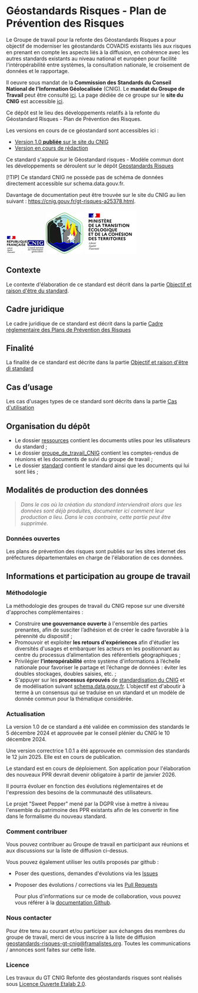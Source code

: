 # Géostandards Risques - Plan de Prévention des Risques

Le Groupe de travail pour la refonte des Géostandards Risques a pour objectif de moderniser les géostandards COVADIS existants liés aux risques en prenant en compte les aspects liés à la diffusion, en cohérence avec les autres standards existants au niveau national et européen pour facilité l'intéropérabilité entre systèmes, la consultation nationale, le croisement de données et le rapportage.

Il oeuvre sous mandat de la **Commission des Standards du Conseil National de l'Information Géolocalisée** (CNIG). Le **mandat du Groupe de Travail** peut être consulté [ici](http://cnig.gouv.fr/wp-content/uploads/2021/10/MandatModernisationStandardsRisque-vf.pdf). La page dédiée de ce groupe sur le **site du CNIG** est accessible [ici](https://cnig.gouv.fr/gt-risques-a25378.html). 

Ce dépôt est le lieu des développements relatifs à la refonte du Géostandard Risques - Plan de Prévention des Risques.

Les versions en cours de ce géostandard sont accessibles ici :

- [Version 1.0 **publiée** sur le site du CNIG](https://cnig.gouv.fr/IMG/pdf/geostandards-risques-ppr-v1_0.pdf)
- [Version en cours de rédaction](./standards/Geostandards-risques-ppr/Document.md)

Ce standard s'appuie sur le Géostandard risques - Modèle commun dont les développements se déroulent sur le dépôt [Geostandards Risques](https://github.com/cnigfr/Geostandards-Risques)

[!TIP]
Ce standard CNIG ne possède pas de schéma de données directement accessible sur schema.data.gouv.fr. 

Davantage de documentation peut être trouvée sur le site du CNIG au lien suivant : https://cnig.gouv.fr/gt-risques-a25378.html.

![logo du CNIG](./ressources/images/logo-cnig.png)
![logo GT Risques](./ressources/images/logo-gt-risques.png)
![logo MTE](./ressources/images/ministere-de-la-transition-ecologique-et-solidaire_logo.png)

## Contexte

Le contexte d'élaboration de ce standard est décrit dans la partie [Objectif et raison d'être du standard](./standard/Document.md#objectif-et-raison-d%C3%AAtre-du-standard).

## Cadre juridique

Le cadre juridique de ce standard est décrit dans la partie [Cadre réglementaire des Plans de Prévention des Risques](./standard/Document.md#cadre-réglementaire-des-plans-de-prévention-des-risques)

## Finalité

La finalité de ce standard est décrite dans la partie [Objectif et raison d'être di standard](./standard/Document.md#objectif-et-raison-d%C3%AAtre-du-standard)

## Cas d’usage

Les cas d'usages types de ce standard sont décrits dans la partie [Cas d'utilisation](./standard/Document.md#cas-dutilisation)

## Organisation du dépôt

* Le dossier [ressources](ressources) contient les documents utiles pour les utilisateurs du standard ;
* Le dossier [groupe_de_travail_CNIG](groupe_de_travail_CNIG) contient les comptes-rendus de réunions et les documents de suivi du groupe de travail ;
* Le dossier [standard](standard) contient le standard ainsi que les documents qui lui sont liés ;


## Modalités de production des données

> _Dans le cas où la création du standard interviendrait alors que les données sont déjà produites, documenter ici comment leur production a lieu. Dans le cas contraire, cette partie peut être supprimée._

### Données ouvertes

Les plans de prévention des risques sont publiés sur les sites internet des préfectures départementales en charge de l'élaboration de ces données.


## Informations et participation au groupe de travail

### Méthodologie

La méthodologie des groupes de travail du CNIG repose sur une diversité d'approches complémentaires :

* Construire **une gouvernance ouverte** à l'ensemble des parties prenantes, afin de susciter l’adhésion et de créer le cadre favorable à la pérennité du dispositif ;
* Promouvoir et exploiter **les retours d'expériences** afin d'étudier les diversités d'usages et embarquer les acteurs en les positionnant au centre du processus d’alimentation des référentiels géographiques ;
* Privilégier **l’interopérabilité** entre système d'informations à l’échelle nationale pour favoriser le partage et l’échange de données : éviter les doubles stockages, doubles saisies, etc. ;
* S'appuyer sur les **processus éprouvés** de [standardisation du CNIG](http://cnig.gouv.fr/les-standards-cnig-a18959.html#Etapes-de-creation-d-un-Standard-CNIG) et de modélisation suivant [schema.data.gouv.fr](https://guides.etalab.gouv.fr/producteurs-schemas/).
L’objectif est d'aboutir à terme à un consensus qui se traduise en un standard et un modèle de donnée commun pour la thématique considérée.

### Actualisation

La version 1.0 de ce standard a été validée en commission des standards le 5 décembre 2024 et approuvée par le conseil plénier du CNIG le 10 décembre 2024.

Une version correctrice 1.0.1 a été approuvée en commission des standards le 12 juin 2025. Elle est en cours de publication.

Le standard est en cours de déploiement. Son application pour l'élaboration des nouveaux PPR devrait devenir obligatoire à partir de janvier 2026.

Il pourra évoluer en fonction des évolutions réglementaires et de l'expression des besoins de la communauté des utilisateurs.

Le projet "Sweet Pepper" mené par la DGPR vise à mettre à niveau l'ensemble du patrimoine des PPR existants afin de les convertir in fine dans le formalisme du nouveau standard.

### Comment contribuer

Vous pouvez contribuer au Groupe de travail en participant aux réunions et aux discussions sur la liste de diffusion ci-dessus. 

Vous pouvez également utiliser les outils proposés par github :

* Poser des questions, demandes d'évolutions via les [Issues](./issues) 

* Proposer des évolutions / corrections via les [Pull Requests](./pulls)

  Pour plus d'informations sur ce mode de collaboration, vous pouvez vous référer à la [documentation Github](https://docs.github.com/en/pull-requests/collaborating-with-pull-requests).

### Nous contacter

Pour être tenu au courant et/ou participer aux échanges des membres du groupe de travail, merci de vous inscrire à la liste de diffusion [geostandards-risques-gt-cnig@framalistes.org](https://framalistes.org/sympa/info/geostandards-risques-gt-cnig). Toutes les communications / annonces sont faites sur cette liste.

### Licence

Les travaux du GT CNIG Refonte des géostandards risques sont réalisés sous [Licence Ouverte Etalab 2.0](https://www.etalab.gouv.fr/licence-ouverte-open-licence/).
